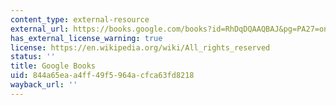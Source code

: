 ```yaml
---
content_type: external-resource
external_url: https://books.google.com/books?id=RhDqDQAAQBAJ&pg=PA27=onepage#v=onepage&q&f=false
has_external_license_warning: true
license: https://en.wikipedia.org/wiki/All_rights_reserved
status: ''
title: Google Books
uid: 844a65ea-a4ff-49f5-964a-cfca63fd8218
wayback_url: ''
---
```

